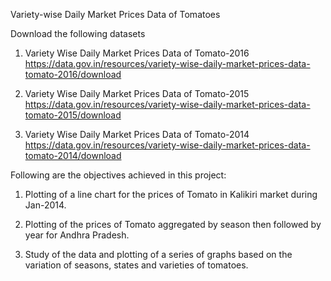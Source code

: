 Variety-wise Daily Market Prices Data of Tomatoes

Download the following datasets 
1. Variety Wise Daily Market Prices Data of Tomato-2016 https://data.gov.in/resources/variety-wise-daily-market-prices-data-tomato-2016/download

2. Variety Wise Daily Market Prices Data of Tomato-2015 https://data.gov.in/resources/variety-wise-daily-market-prices-data-tomato-2015/download

3. Variety Wise Daily Market Prices Data of Tomato-2014 https://data.gov.in/resources/variety-wise-daily-market-prices-data-tomato-2014/download


Following are the objectives achieved in this project: 

1. Plotting of a line chart for the prices of Tomato in Kalikiri market during Jan-2014.

2. Plotting of the prices of Tomato aggregated by season then followed by year for Andhra Pradesh.

3. Study of the data and plotting of a series of graphs based on the variation of seasons, states and varieties of tomatoes.

